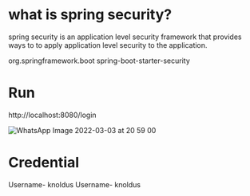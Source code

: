 
# what is spring security?
spring security is an application level security framework that provides ways to to apply application level security to the application.


<dependency>
    <groupId>org.springframework.boot</groupId>
    <artifactId>spring-boot-starter-security</artifactId>
</dependency>

 # Run
 http://localhost:8080/login
 
  ![WhatsApp Image 2022-03-03 at 20 59 00](https://user-images.githubusercontent.com/77096852/156603573-c52350a4-3a20-4990-9946-de16b591842d.jpeg)
 
 # Credential 
 Username- knoldus
 Username- knoldus
